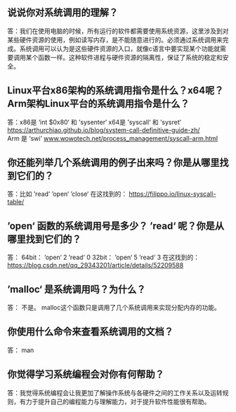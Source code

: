 ## 说说你对系统调用的理解？
答：我们在使用电脑的时候，所有运行的软件都需要使用系统资源，这里涉及到对某些硬件资源的使用，例如读写内存，是不能随意进行的。必须通过系统调用来完成。系统调用可以认为是这些硬件资源的入口，就像c语言中要实现某个功能就需要调用某个函数一样。这种软件进程与硬件资源的隔离性，保证了系统的稳定和安全。      

## Linux平台x86架构的系统调用指令是什么？x64呢？Arm架构Linux平台的系统调用指令是什么？       
答：x86是 ‘int $0x80‘ 和 ’sysenter‘ x64是 ’syscall‘ 和 ’sysret‘   https://arthurchiao.github.io/blog/system-call-definitive-guide-zh/  
    Arm 是 ‘swi’  www.wowotech.net/process_management/syscall-arm.html       

## 你还能列举几个系统调用的例子出来吗？你是从哪里找到它们的？
答：比如 ’read‘ ’open‘ ’close‘  在这找到的：  https://filippo.io/linux-syscall-table/      

## ’open‘ 函数的系统调用号是多少？ ’read‘ 呢？你是从哪里找到它们的？      
答： 64bit： ’open‘ 2  ’read‘ 0            32bit： ’open‘ 5  ’read‘ 3    在这找到的： https://blog.csdn.net/qq_29343201/article/details/52209588     

## ’malloc‘ 是系统调用吗？为什么？
答： 不是。 malloc这个函数只是调用了几个系统调用来实现分配内存的功能。      

## 你使用什么命令来查看系统调用的文档？
答： man       

## 你觉得学习系统编程会对你有何帮助？
答：我觉得系统编程会让我更加了解操作系统与各硬件之间的工作关系以及运转规则，有力于提升自己的编程能力与理解能力，对于提升软件性能很有帮助。
